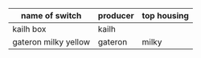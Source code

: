 |name of switch|producer|top housing|
| ---- | ---- | ---- |
|kailh box|kailh||
|gateron milky yellow|gateron|milky|

